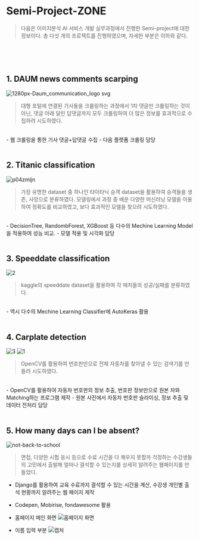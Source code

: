 # Semi-Project-ZONE

> 다음은 이미지분석 AI 서비스 개발 실무과정에서 진행한 Semi-project에 대한 정보이다. 총 다섯 개의 프로젝트를 진행하였으며, 자세한 부분은 이하와 같다. 
<br>
<br>
<br>

## 1. DAUM news comments scarping
![1280px-Daum_communication_logo svg](https://user-images.githubusercontent.com/58945760/73834548-42e2d680-484f-11ea-9922-a3659ff5e5de.png)
> 대형 포털에 연결된 기사들을 크롤링하는 과정에서 1차 댓글만 크롤링하는 것이 아닌, 댓글 아래 달린 답댓글까지 모두 크롤링하여 더 많은 정보를 효과적으로 수집하려 시도하였다. 
<br>
- 웹 크롤링을 통한 기사 댓글+답댓글 수집
- 다음 플랫폼 크롤링 담당
<br>
<br>

## 2. Titanic classification 
![p04zmljn](https://user-images.githubusercontent.com/58945760/73834418-031bef00-484f-11ea-9afe-5c6cb19c014d.jpg)
> 가장 유명한 dataset 중 하나인 타이타닉 승객 dataset을 활용하여 승객들을 생존, 사망으로 분류하였다. 모델링에서 과정 중 배운 다양한 머신러닝 모델을 이용하여 정확도를 비교하였고, 보다 효과적인 모델을 찾으려 시도하였다. 
<br>
- DecisionTree, RandombForest, XGBoost 등 다수의 Mechine Learning Model을 적용하여 성능 비교.
- 모델 적용 및 시각화 담당
<br>
<br>

## 3. Speeddate classification 
![2](https://user-images.githubusercontent.com/58945760/73834686-81789100-484f-11ea-8d0c-c2629a5909ca.jpg)
> kaggle의 speeddate dataset을 활용하여 각 매치들의 성공/실패를 분류하였다.
<br>
- 역시 다수의 Mechine Learning Classifier에 AutoKeras 활용
<br>
<br>

## 4. Carplate detection
![3](https://user-images.githubusercontent.com/58945760/73834633-64dc5900-484f-11ea-99d3-cd6411f40c5a.png)
![1](https://user-images.githubusercontent.com/58945760/73834668-76bdfc00-484f-11ea-8615-73ff1fded9a0.png)
> OpenCV를 활용하여 번호판만으로 전체 자동차를 찾아낼 수 있는 검색기를 만들려 시도하였다. 
<br>
- OpenCV를 활용하여 자동차 번호판의 정보 추출, 번호판 정보만으로 원본 차와 Matching하는 프로그램 제작
- 원본 사진에서 자동차 번호판 슬라이싱, 정보 추출 및 데이터 전처리 담당 
<br>
<br>

## 5. How many days can I be absent?
![not-back-to-school](https://user-images.githubusercontent.com/58945760/74927190-8118f200-541a-11ea-8ef7-2370b2e15234.jpg)
> 면접, 다양한 시험 응시 등으로 수료 시간을 다 채우지 못할까 걱정하는 수강생들의 고민에서 출발해 얼마나 결석할 수 있는지를 상세히 알려주는 웹페이지를 만들었다.

- Django를 활용하여 교육 수료까지 결석할 수 있는 시간을 계산, 수강생 개인별 출석 현황까지 알려주는 웹 페이지 제작
- Codepen, Mobirise, fondawesome 활용

- 홈페이지 메인 화면
![홈페이지 화면](https://user-images.githubusercontent.com/58945760/74927814-ad813e00-541b-11ea-8734-c35cdc796cdc.png)



- 이름 입력 부분
![캡처](https://user-images.githubusercontent.com/58945760/74927816-aeb26b00-541b-11ea-84d5-b3b4d07fefbc.PNG)

